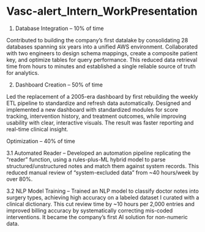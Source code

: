 # Vasc-alert_Intern_WorkPresentation


1. Database Integration – 10% of time
   
Contributed to building the company’s first datalake by consolidating 28 databases spanning six years into a unified AWS environment. Collaborated with two engineers to design schema mappings, create a composite patient key, and optimize tables for query performance. This reduced data retrieval time from hours to minutes and established a single reliable source of truth for analytics.

2. Dashboard Creation – 50% of time
   
Led the replacement of a 2005-era dashboard by first rebuilding the weekly ETL pipeline to standardize and refresh data automatically. Designed and implemented a new dashboard with standardized modules for score tracking, intervention history, and treatment outcomes, while improving usability with clear, interactive visuals. The result was faster reporting and real-time clinical insight.

Optimization – 40% of time

3.1 Automated Reader – Developed an automation pipeline replicating the “reader” function, using a rules-plus-ML hybrid model to parse structured/unstructured notes and match them against system records. This reduced manual review of “system-excluded data” from ~40 hours/week by over 80%.

3.2 NLP Model Training – Trained an NLP model to classify doctor notes into surgery types, achieving high accuracy on a labeled dataset I curated with a clinical dictionary. This cut review time by ~10 hours per 2,000 entries and improved billing accuracy by systematically correcting mis-coded interventions. It became the company’s first AI solution for non-numeric data.
